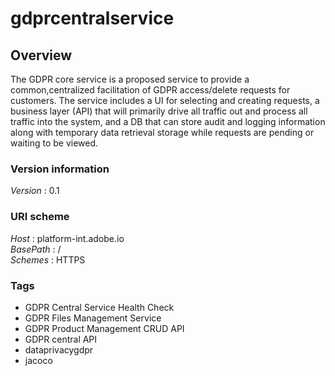 # gdprcentralservice


<a name="overview"></a>
## Overview
The GDPR core service is a proposed service to
									provide a common,centralized facilitation of GDPR access/delete
									requests for customers. The service includes a UI for selecting
									and creating requests, a business layer (API) that will
									primarily drive all traffic out and process all traffic into
									the system, and a DB that can store audit and logging
									information along with temporary data retrieval storage while
									requests are pending or waiting to be viewed.


### Version information
*Version* : 0.1


### URI scheme
*Host* : platform-int.adobe.io  
*BasePath* : /  
*Schemes* : HTTPS


### Tags

* GDPR Central Service Health Check
* GDPR Files Management Service
* GDPR Product Management CRUD API
* GDPR central API
* dataprivacygdpr
* jacoco



